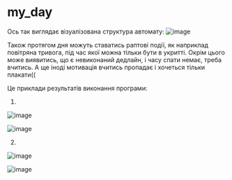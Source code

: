 # my_day

Ось так виглядає візуалізована структура автомату:
![image](https://github.com/olenaazarova/my_day/assets/116667018/62d3a5a8-242f-4f9b-bdb9-e5d0bc8fae91)

Також протягом дня можуть ставатись раптові події, як наприклад повітряна тривога, під час якої можна тільки бути в укритті. Окрім цього може виявитись, що є невиконаний дедлайн, і часу спати немає, треба вчитись. А ще іноді мотивація вчитись пропадає і хочеться тільки плакати((

Це приклади результатів виконання програми:

1)

![image](https://github.com/olenaazarova/my_day/assets/116667018/cfb86820-2d65-4a33-9496-2c2de14ece88)


![image](https://github.com/olenaazarova/my_day/assets/116667018/6cbdad1a-730b-4862-acef-83e58a0685bf)


2)

![image](https://github.com/olenaazarova/my_day/assets/116667018/75c29e6e-62c4-4d4c-9a31-b3aca09e7927)


![image](https://github.com/olenaazarova/my_day/assets/116667018/eb1f3373-3260-4d86-a1a7-4ed8e76d1b30)
